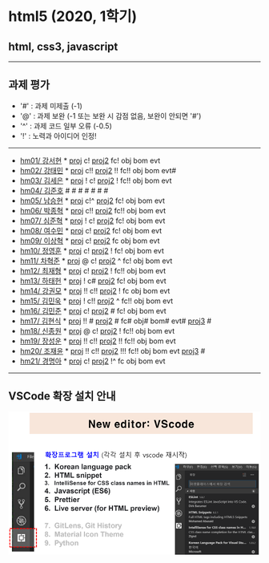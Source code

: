 # html5 (2020, 1학기)
## html, css3, javascript
---
## 과제 평가
- '#' : 과제 미제출 (-1)
- '@' : 과제 보완 (-1 또는 보완 시 감점 없음, 보완이 안되면 '#')
- '^' : 과제 코드 일부 오류 (-0.5)
- '!' : 노력과 아이디어 인정!

***
- [hm01/ 강서현](https://github.com/tjgus226/HM01) * [proj](http://chaos.inje.ac.kr:3030/hm/project/hm01/hm01_rpt01.html) c! [proj2](http://chaos.inje.ac.kr:3030/hm/project2/hm01/hm01_rpt02.html) fc! obj bom evt 
- [hm02/ 강태민](https://github.com/Gangtaemin/hm02) * [proj](http://chaos.inje.ac.kr:3030/hm/project/hm02/hm02_rpt01.html) c!! [proj2](http://chaos.inje.ac.kr:3030/hm/project2/hm02/hm02_rpt02.html) !! fc!! obj bom evt# 
- [hm03/ 김세은](https://github.com/thdnwn/hm03) * [proj](http://chaos.inje.ac.kr:3030/hm/project/hm03/hm03_rpt01.html) ! c! [proj2](http://chaos.inje.ac.kr:3030/hm/project2/hm03/hm03_rpt02.html) ! fc!! obj bom evt 
- [hm04/ 김준호](https://github.com) # # # # # # #
- [hm05/ 남승현](https://github.com/nam0914/HM05) * [proj](http://chaos.inje.ac.kr:3030/hm/project/hm05/hm05_rpt01.html) c!^ [proj2](http://chaos.inje.ac.kr:3030/hm/project2/hm05/hm05_rpt02.html) fc! obj bom evt 
- [hm06/ 박종혁](https://github.com/Park-Jong-Hyeok/hm06) * [proj](http://chaos.inje.ac.kr:3030/hm/project/hm06/hm06_rpt01.html) c!! [proj2](http://chaos.inje.ac.kr:3030/hm/project2/hm06/hm06_rpt02.html) fc!! obj bom evt 
- [hm07/ 심준혁](https://github.com/sjh1583/HM07) * [proj](http://chaos.inje.ac.kr:3030/hm/project/hm07/hm07_rpt01.html) ! c! [proj2](http://chaos.inje.ac.kr:3030/hm/project2/hm07/hm07_rpt02.html) fc! obj bom evt 
- [hm08/ 여수민](https://github.com/yeo5578/hm08) * [proj](http://chaos.inje.ac.kr:3030/hm/project/hm08/hm08_rpt01.html) c! [proj2](http://chaos.inje.ac.kr:3030/hm/project2/hm08/hm08_rpt02.html) fc! obj bom evt 
- [hm09/ 이상혁](https://github.com/bsang50005/hm09) * [proj](http://chaos.inje.ac.kr:3030/hm/project/hm09/hm09_rpt01.html) c! [proj2](http://chaos.inje.ac.kr:3030/hm/project2/hm09/hm09_rpt02.html) fc obj bom evt 
- [hm10/ 정영훈](https://github.com/jyhoon519/HM10) * [proj](http://chaos.inje.ac.kr:3030/hm/project/hm10/hm10_rpt01.html) c! [proj2](http://chaos.inje.ac.kr:3030/hm/project2/hm10/hm10_rpt02.html) ! fc! obj bom evt 
- [hm11/ 차혁준](https://github.com/chahyeokjun/HM11) * [proj](http://chaos.inje.ac.kr:3030/hm/project/hm11/hm11_rpt01.html) @ c! [proj2](http://chaos.inje.ac.kr:3030/hm/project2/hm11/hm11_rpt02.html) ^ fc! obj bom evt 
- [hm12/ 최재형](https://github.com/june6297/hm12) * [proj](http://chaos.inje.ac.kr:3030/hm/project/hm12/hm12_rpt01.html) c! [proj2](http://chaos.inje.ac.kr:3030/hm/project2/hm12/hm12_rpt02.html) ! fc!! obj bom evt 
- [hm13/ 하태헌](https://github.com/rnfrnfdl34/hm13) * [proj](http://chaos.inje.ac.kr:3030/hm/project/hm13/hm13_rpt01.html) ! c# [proj2](http://chaos.inje.ac.kr:3030/hm/project2/hm13/hm13_rpt02.html) fc! obj bom evt 
- [hm14/ 강권모](https://github.com/20161490/hm14) * [proj](http://chaos.inje.ac.kr:3030/hm/project/hm14/hm14_rpt01.html) !! c!! [proj2](http://chaos.inje.ac.kr:3030/hm/project2/hm14/hm14_rpt02.html) ! fc obj bom evt 
- [hm15/ 김민욱](https://github.com/poviea/hm15) * [proj](http://chaos.inje.ac.kr:3030/hm/project/hm15/hm15_rpt01.html) ! c!! [proj2](http://chaos.inje.ac.kr:3030/hm/project2/hm15/hm15_rpt02.html) ^ fc!! obj bom evt 
- [hm16/ 김민준](https://github.com/kaf829/hm16) * [proj](http://chaos.inje.ac.kr:3030/hm/project/hm16/hm16_rpt01.html) c! [proj2](http://chaos.inje.ac.kr:3030/hm/project2/hm16/hm16_rpt02.html) # fc! obj bom evt 
- [hm17/ 김현식](https://github.com/Khs98/HM17) * [proj](http://chaos.inje.ac.kr:3030/hm/project/hm17/hm17_rpt01.html) !! # [proj2](http://chaos.inje.ac.kr:3030/hm/project2/hm17/hm17_rpt02.html) # fc# obj# bom# evt#  [proj3](http://chaos.inje.ac.kr:3030/hm/project3/hm17/hm17_rpt03.html) #
- [hm18/ 신종원](https://github.com/jonogo/HM18) * [proj](http://chaos.inje.ac.kr:3030/hm/project/hm18/hm18_rpt01.html) @ c! [proj2](http://chaos.inje.ac.kr:3030/hm/project2/hm18/hm18_rpt02.html) ! fc!! obj bom evt 
- [hm19/ 장성운](https://github.com/SungUnJang/hm19) * [proj](http://chaos.inje.ac.kr:3030/hm/project/hm19/hm19_rpt01.html) !! c!! [proj2](http://chaos.inje.ac.kr:3030/hm/project2/hm19/hm19_rpt02.html) !! fc!! obj bom evt 
- [hm20/ 조재윤](https://github.com/black98520/hm20) * [proj](http://chaos.inje.ac.kr:3030/hm/project/hm20/hm20_rpt01.html) !! c!! [proj2](http://chaos.inje.ac.kr:3030/hm/project2/hm20/hm20_rpt02.html) !!! fc!! obj bom evt [proj3](http://chaos.inje.ac.kr:3030/hm/project3/hm20/hm20_rpt03.html) #
- [hm21/ 경명아](https://github.com/html21/hm21) * [proj](http://chaos.inje.ac.kr:3030/hm/project/hm21/hm21_rpt01.html) c! [proj2](http://chaos.inje.ac.kr:3030/hm/project2/hm21/hm21_rpt02.html) !^ fc obj bom evt 

***
## VSCode 확장 설치 안내

![VSCode 확장 설치 안내](https://github.com/Redwoods/html5/blob/master/vscode_extensions.png)

